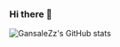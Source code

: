### Hi there 👋

![GansaleZz's GitHub stats](https://github-readme-stats.vercel.app/api?username=GansaleZz&show_icons=true&theme=radical)


<!--
**GansaleZz/GansaleZz** is a ✨ _special_ ✨ repository because its `README.md` (this file) appears on your GitHub profile.

Here are some ideas to get you started:

- 🔭 I’m currently working on ...
- 🌱 I’m currently learning ...
- 👯 I’m looking to collaborate on ...
- 🤔 I’m looking for help with ...
- 💬 Ask me about ...
- 📫 How to reach me: ...
- 😄 Pronouns: ...
- ⚡ Fun fact: ...
-->
